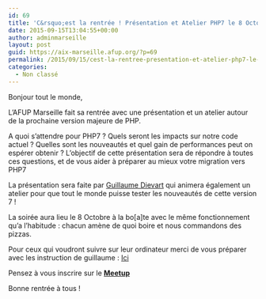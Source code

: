 ```yaml
---
id: 69
title: 'C&rsquo;est la rentrée ! Présentation et Atelier PHP7 le 8 Octobre'
date: 2015-09-15T13:04:55+00:00
author: adminmarseille
layout: post
guid: https://aix-marseille.afup.org/?p=69
permalink: /2015/09/15/cest-la-rentree-presentation-et-atelier-php7-le-8-octobre/
categories:
  - Non classé
---
```

Bonjour tout le monde,

L&rsquo;AFUP Marseille fait sa rentrée avec une présentation et un atelier autour de la prochaine version majeure de PHP.

A quoi s&rsquo;attendre pour PHP7 ? Quels seront les impacts sur notre code actuel ? Quelles sont les nouveautés et quel gain de performances peut on espérer obtenir ? L&rsquo;objectif de cette présentation sera de répondre à toutes ces questions, et de vous aider à préparer au mieux votre migration vers PHP7

La présentation sera faite par <a href="https://twitter.com/guillaumDievart" target="_blank">Guillaume Dievart</a> qui animera également un atelier pour que tout le monde puisse tester les nouveautés de cette version 7 !

La soirée aura lieu le 8 Octobre à la bo[a]te avec le même fonctionnement qu&rsquo;a l&rsquo;habitude : chacun amène de quoi boire et nous commandons des pizzas.

Pour ceux qui voudront suivre sur leur ordinateur merci de vous préparer avec les instruction de guillaume : <a href="http://www.meetup.com/fr/Marseille-PHP-User-Group/events/225367010/?eventId=225367010&a=uc1_vm&read=1&_af=event&_af_eid=225367010" target="_blank">Ici</a>

Pensez à vous inscrire sur le **<a href="http://www.meetup.com/fr/Marseille-PHP-User-Group/events/225367010" target="_blank">Meetup</a>**

Bonne rentrée à tous !